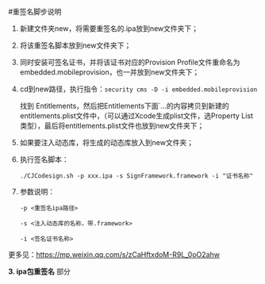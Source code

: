 #重签名脚步说明



1. 新建文件夹new，将需要重签名的.ipa放到new文件夹下；

2. 将该重签名脚本放到new文件夹下；

3. 同时安装可签名证书，并将该证书对应的Provision Profile文件重命名为embedded.mobileprovision，也一并放到new文件夹下；

4. cd到new路径，执行指令：`security cms -D -i embedded.mobileprovision`

   找到 <key>Entitlements</key>，然后把<key>Entitlements</key>下面`<dict>...</dict>的内容拷贝到新建的entitlements.plist文件中，（可以通过Xcode生成plist文件，选Property List类型），最后将entitlements.plist文件也放到new文件夹下；

5. 如果要注入动态库，将生成的动态库放入到new文件夹；

6. 执行签名脚本：

   ```
   ./CJCodesign.sh -p xxx.ipa -s SignFramework.framework -i "证书名称"
   ```

7. 参数说明：

   ```
   -p <重签名ipa路径>            
   
   -s <注入动态库的名称，带.framework>
   
   -i <签名证书名称>
   ```



更多见：https://mp.weixin.qq.com/s/zCaHftxdoM-R9L_0oO2ahw

**3. ipa包重签名** 部分

